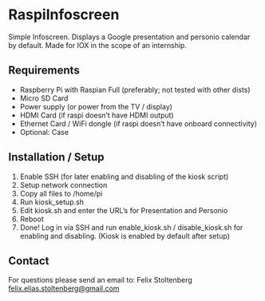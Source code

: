 # RaspiInfoscreen
Simple Infoscreen. Displays a Google presentation and personio calendar by default.
Made for IOX in the scope of an internship.

## Requirements
* Raspberry Pi with Raspian Full (preferably; not tested with other dists)
* Micro SD Card
* Power supply (or power from the TV / display)
* HDMI Card (if raspi doesn’t have HDMI output)
* Ethernet Card / WiFi dongle (if raspi doesn’t have onboard connectivity)
* Optional: Case
## Installation / Setup
1. Enable SSH (for later enabling and disabling of  the kiosk script)
2. Setup network connection
3. Copy all files to /home/pi
4. Run kiosk_setup.sh
5. Edit kiosk.sh and enter the URL’s for Presentation and Personio
6. Reboot
7. Done!
Log in via SSH and run enable_kiosk.sh / disable_kiosk.sh for enabling and disabling. (Kiosk is enabled by default after setup)

## Contact
For questions please send an email to:
Felix Stoltenberg
felix.elias.stoltenberg@gmail.com
